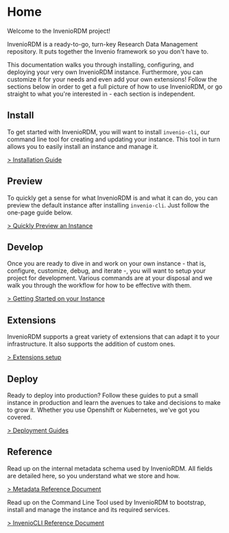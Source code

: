 # Home

Welcome to the InvenioRDM project!

InvenioRDM is a ready-to-go, turn-key Research Data Management repository. It
puts together the Invenio framework so you don't have to.

This documentation walks you through installing, configuring, and deploying
your very own InvenioRDM instance. Furthermore, you can customize it for your
needs and even add your own extensions! Follow the sections below in order to
get a full picture of how to use InvenioRDM, or go straight to what you're interested
in - each section is independent.


## Install

To get started with InvenioRDM, you will want to install `invenio-cli`, our
command line tool for creating and updating your instance. This tool in turn
allows you to easily install an instance and manage it.

[> Installation Guide](install/index.md)

## Preview

To quickly get a sense for what InvenioRDM is and what it can do, you can preview
the default instance after installing `invenio-cli`. Just follow the one-page
guide below.

[> Quickly Preview an Instance](preview/index.md)

## Develop

Once you are ready to dive in and work on your own instance - that is,
configure, customize, debug, and iterate -, you will want to setup your project
for development. Various commands are at your disposal and we walk you through
the workflow for how to be effective with them.

[> Getting Started on your Instance](develop/index.md)

## Extensions

InvenioRDM supports a great variety of extensions that can adapt it to your infrastructure. It also supports the addition of custom ones.

[> Extensions setup](extensions/index.md)

## Deploy

Ready to deploy into production? Follow these guides to put a small instance in
production and learn the avenues to take and decisions to make to grow it.
Whether you use Openshift or Kubernetes, we've got you covered.

[> Deployment Guides](deployment/index.md)

## Reference

Read up on the internal metadata schema used by InvenioRDM. All fields
are detailed here, so you understand what we store and how.

[> Metadata Reference Document](reference/metadata.md)

Read up on the Command Line Tool used by InvenioRDM to bootstrap,
install and manage the instance and its required services.

[> InvenioCLI Reference Document](reference/cli.md)
